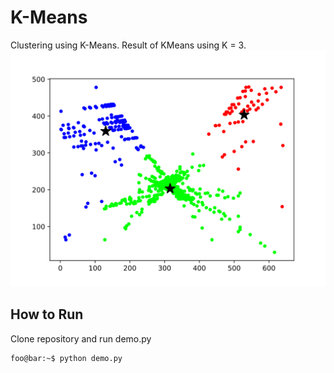 # K-Means

Clustering using K-Means.
Result of KMeans using K = 3.
![KMeans](https://github.com/skij487/K-Means/blob/main/images/clusters.svg)

## How to Run
Clone repository and run demo.py
```console
foo@bar:~$ python demo.py
```